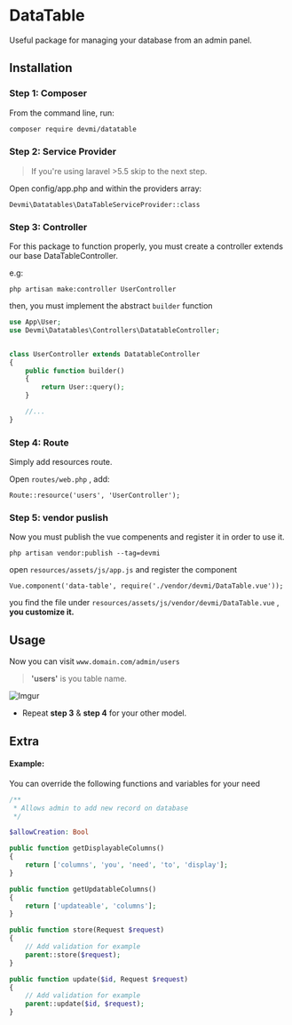# DataTable
Useful package for managing your database from an admin panel.
## Installation

### Step 1: Composer
From the command line, run:

```bash
composer require devmi/datatable
```

### Step 2: Service Provider
> If you're using laravel >5.5 skip to the next step.

Open config/app.php and within the providers array:

```
Devmi\Datatables\DataTableServiceProvider::class
```

### Step 3: Controller

For this package to function properly,
you must create a controller extends our base DataTableController.

e.g:

```
php artisan make:controller UserController
```

then, you must implement the abstract `builder` function

```php
use App\User;
use Devmi\Datatables\Controllers\DatatableController;


class UserController extends DatatableController
{
    public function builder()
    {
        return User::query();
    }

    //...
}
```

### Step 4: Route

Simply add resources route.

Open `routes/web.php` , add:

```
Route::resource('users', 'UserController');
```

### Step 5: vendor puslish

Now you must publish the vue compenents and register it in order to use it.

```
php artisan vendor:publish --tag=devmi
```
open `resources/assets/js/app.js` and register the component
```
Vue.component('data-table', require('./vendor/devmi/DataTable.vue'));
```

you find the file under `resources/assets/js/vendor/devmi/DataTable.vue` , **you customize it.**

## Usage
Now you can visit `www.domain.com/admin/users`

> **'users'** is you table name.

![Imgur](https://i.imgur.com/gUrdb29.png)


- Repeat **step 3** & **step 4** for your other model.

## Extra

#### Example:
You can override the following functions and variables for your need

```php
/**
 * Allows admin to add new record on database
 */

$allowCreation: Bool
```

```php
public function getDisplayableColumns()
{
    return ['columns', 'you', 'need', 'to', 'display'];
}
```

```php
public function getUpdatableColumns()
{
    return ['updateable', 'columns'];
}
```

```php
public function store(Request $request)
{
    // Add validation for example
    parent::store($request);
}
```

```php
public function update($id, Request $request)
{
    // Add validation for example
    parent::update($id, $request);
}
```
